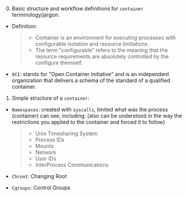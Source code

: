 0. Basic structure and workflow definitions for `container` terminology/jargon:

- Definition:

  > - Container is an environment for executing processes with configurable isolation and resource limitations.
  > - The term "configurable" refers to the meaning that the resource requirements are absolutely controlled by the configure themself.

- `OCI`: stands for "Open Container Initiative" and is an independent organization that delivers a schema of the standard of a qualified container.

1. Simple structure of a `container`:

- `Namespaces`: created with `syscalls`, limited what was the process (container) can see,
  including: (also can be understood in the way the restrictions you applied to the container
  and forced it to follow)

  > - Unix Timesharing System
  > - Process IDs
  > - Mounts
  > - Network
  > - User IDs
  > - InterProcess Communications

- `Chroot`: Changing Root
- `Cgroups`: Control Groups

